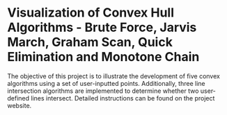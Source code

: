 # Visualization of Convex Hull Algorithms - Brute Force, Jarvis March, Graham Scan, Quick Elimination and Monotone Chain
The objective of this project is to illustrate the development of five convex algorithms using a set of user-inputted points. Additionally, three line intersection algorithms are implemented to determine whether two user-defined lines intersect. Detailed instructions can be found on the project website.

 
